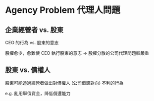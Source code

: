 # Agency Problem 代理人問題

## 企業經營者 vs. 股東

CEO 的行為 vs. 股東的意志

股權愈少，愈難使 CEO 執行股東的意志 -> 股權分散的公司代理問題較嚴重

## 股東 vs. 債權人

 股東可能透過經營者做出對債權人 (公司借錢對向) 不利的行為

e.g. 亂用舉債資金，降低償還能力
